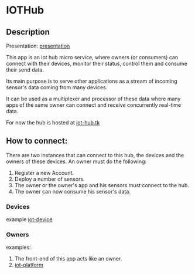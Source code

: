 # IOTHub
## Description 
Presentation: [presentation](https://docs.google.com/presentation/d/1Xi2VNbumGQ3iPnQSmlPcEmbbN7ib7VYmEkX46dJeXdA/edit#slide=id.g19cd573a60_0_1204)

This app is an iot hub micro service, where owners (or consumers) can connect with their devices, monitor their status, control them and consume their send data.

Its main purpose is to serve other applications as a stream of incoming sensor's data coming from many devices.

It can be used as a multiplexer and processor of these data where many apps of the same owner can connect and receive concurrently real-time data.

For now the hub is hosted at [iot-hub.tk](http://iot-hub.tk)

## How to connect:
There are two instances that can connect to this hub, the devices and the owners of these devices.
An owner must do the following:

1. Register a new Account.
2. Deploy a number of sensors.
3. The owner or the owner's app and his sensors must connect to the hub.
4. The owner can now consume his sensor's data.

### Devices
example [iot-device](https://github.com/nikooiko/iot-device)

### Owners
examples:

1. The front-end of this app acts like an owner. 
2. [iot-platform](https://github.com/nikooiko/iot-platform)
